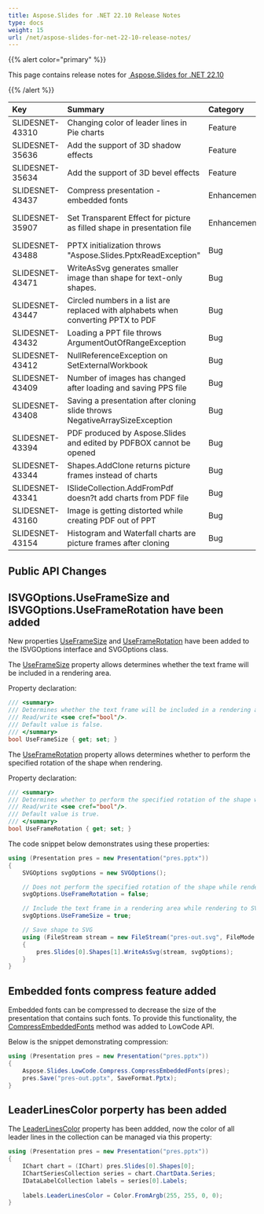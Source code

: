 ```yaml
---
title: Aspose.Slides for .NET 22.10 Release Notes
type: docs
weight: 15
url: /net/aspose-slides-for-net-22-10-release-notes/
---
```


{{% alert color="primary" %}} 

This page contains release notes for [ Aspose.Slides for .NET 22.10](https://www.nuget.org/packages/Aspose.Slides.NET/)

{{% /alert %}} 

|**Key**|**Summary**|**Category**|**Related Documentation**|
| :- | :- | :- | :- |
|SLIDESNET-43310|Changing color of leader lines in Pie charts|Feature|<https://docs.aspose.com/slides/net/powerpoint-charts/>|
|SLIDESNET-35636|Add the support of 3D shadow effects|Feature|<https://docs.aspose.com/slides/net/3d-presentation/>|
|SLIDESNET-35634|Add the support of 3D bevel effects|Feature|<https://docs.aspose.com/slides/net/3d-presentation/>|
|SLIDESNET-43437|Compress presentation - embedded fonts|Enhancement| https://docs.aspose.com/slides/net/embedded-font/#compress-embedded-fonts/ |
|SLIDESNET-35907|Set Transparent Effect for picture as filled shape in presentation file|Enhancement|<https://docs.aspose.com/slides/net/manage-placeholder/#set-placeholder-image-transparency>|
|SLIDESNET-43488|PPTX initialization throws "Aspose.Slides.PptxReadException" |Bug|<https://docs.aspose.com/slides/net/open-presentation/#open-presentation>|
|SLIDESNET-43471|WriteAsSvg generates smaller image than shape for text-only shapes.|Bug|<https://docs.aspose.com/slides/net/render-a-slide-as-an-svg-image/>|
|SLIDESNET-43447|Circled numbers in a list are replaced with alphabets when converting PPTX to PDF|Bug|<https://docs.aspose.com/slides/net/convert-powerpoint-to-pdf/>|
|SLIDESNET-43432|Loading a PPT file throws ArgumentOutOfRangeException|Bug|<https://docs.aspose.com/slides/net/open-presentation/>|
|SLIDESNET-43412|NullReferenceException on SetExternalWorkbook|Bug|<https://docs.aspose.com/slides/net/chart-workbook/>|
|SLIDESNET-43409|Number of images has changed after loading and saving PPS file|Bug|<https://docs.aspose.com/slides/net/image/>|
|SLIDESNET-43408|Saving a presentation after cloning slide throws NegativeArraySizeException|Bug|<https://docs.aspose.com/slides/net/clone-slides/>|
|SLIDESNET-43394|PDF produced by Aspose.Slides and edited by PDFBOX cannot be opened|Bug|<https://docs.aspose.com/slides/net/convert-powerpoint-to-pdf/>|
|SLIDESNET-43344|Shapes.AddClone returns picture frames instead of charts|Bug|<https://docs.aspose.com/slides/net/powerpoint-charts/>|
|SLIDESNET-43341|ISlideCollection.AddFromPdf doesn?t add charts from PDF file|Bug|<https://docs.aspose.com/slides/net/import-presentation/>|
|SLIDESNET-43160|Image is getting distorted while creating PDF out of PPT|Bug|<https://docs.aspose.com/slides/net/create-chart/>|
|SLIDESNET-43154|Histogram and Waterfall charts are picture frames after cloning|Bug|<https://docs.aspose.com/slides/net/powerpoint-charts/>|


## Public API Changes ##

## ISVGOptions.UseFrameSize and ISVGOptions.UseFrameRotation have been added ##

New properties [UseFrameSize](https://reference.aspose.com/slides/net/aspose.slides.export/isvgoptions/useframesize/) and [UseFrameRotation](https://reference.aspose.com/slides/net/aspose.slides.export/isvgoptions/useframerotation/) have been added to the ISVGOptions interface and SVGOptions class.

The [UseFrameSize](https://reference.aspose.com/slides/net/aspose.slides.export/isvgoptions/useframesize/) property allows determines whether the text frame will be included in a rendering area.

Property declaration:

``` csharp
/// <summary>
/// Determines whether the text frame will be included in a rendering area or not.
/// Read/write <see cref="bool"/>.
/// Default value is false.
/// </summary>
bool UseFrameSize { get; set; }
```

The [UseFrameRotation](https://reference.aspose.com/slides/net/aspose.slides.export/isvgoptions/useframerotation/) property allows determines whether to perform the specified rotation of the shape when rendering.

Property declaration:

``` csharp
/// <summary>
/// Determines whether to perform the specified rotation of the shape when rendering or not.
/// Read/write <see cref="bool"/>.
/// Default value is true.
/// </summary>
bool UseFrameRotation { get; set; }
```

The code snippet below demonstrates using these properties:

``` csharp
using (Presentation pres = new Presentation("pres.pptx"))
{
    SVGOptions svgOptions = new SVGOptions();

    // Does not perform the specified rotation of the shape while rendering to SVG.
    svgOptions.UseFrameRotation = false;

    // Include the text frame in a rendering area while rendering to SVG.
    svgOptions.UseFrameSize = true;

    // Save shape to SVG
    using (FileStream stream = new FileStream("pres-out.svg", FileMode.Create))
    {
        pres.Slides[0].Shapes[1].WriteAsSvg(stream, svgOptions);
    }
}
```

## Embedded fonts compress feature added ##

Embedded fonts can be compressed to decrease the size of the presentation that contains such fonts. To provide this functionality, the [CompressEmbeddedFonts](https://reference.aspose.com/slides/net/aspose.slides.lowcode/compress/compressembeddedfonts/) method was added to LowCode API.

Below is the snippet demonstrating compression:

``` csharp
using (Presentation pres = new Presentation("pres.pptx"))
{
    Aspose.Slides.LowCode.Compress.CompressEmbeddedFonts(pres);
    pres.Save("pres-out.pptx", SaveFormat.Pptx);
}
```

## LeaderLinesColor porperty has been added ##

The [LeaderLinesColor](https://reference.aspose.com/slides/net/aspose.slides.charts/idatalabelcollection/leaderlinescolor/) property has been addded, now the color of all leader lines in the collection can be managed via this property:

``` csharp
using (Presentation pres = new Presentation("pres.pptx"))
{
    IChart chart = (IChart) pres.Slides[0].Shapes[0];
    IChartSeriesCollection series = chart.ChartData.Series;
    IDataLabelCollection labels = series[0].Labels;
    
    labels.LeaderLinesColor = Color.FromArgb(255, 255, 0, 0);
}
```